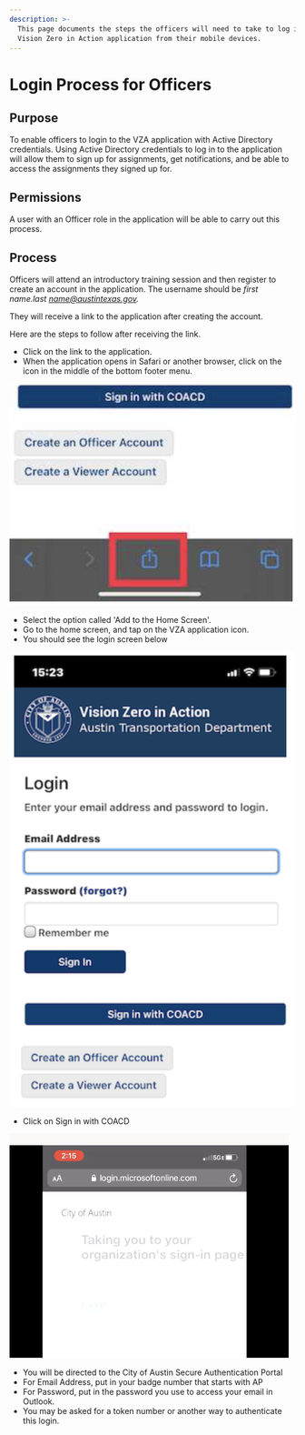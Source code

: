 ```yaml
---
description: >-
  This page documents the steps the officers will need to take to log into the
  Vision Zero in Action application from their mobile devices.
---
```


# Login Process for Officers

## Purpose

To enable officers to login to the VZA application with Active Directory credentials. Using Active Directory credentials to log in to the application will allow them to sign up for assignments, get notifications, and be able to access the assignments they signed up for.

## Permissions

A user with an Officer role in the application will be able to carry out this process.

## Process

Officers will attend an introductory training session and then register to create an account in the application. The username should be _first name.last name@austintexas.gov._ 

They will receive a link to the application after creating the account.

Here are the steps to follow after receiving the link.

* Click on the link to the application.
* When the application opens in Safari or another browser, click on the icon in the middle of the bottom footer menu.

![](../.gitbook/assets/image%20%2824%29.png)

* Select the option called 'Add to the Home Screen'.
* Go to the home screen, and tap on the VZA application icon.
* You should see the login screen below



![](../.gitbook/assets/image%20%2822%29.png)

* Click on Sign in with COACD

![](../.gitbook/assets/image%20%2825%29.png)



* You will be directed to the City of Austin Secure Authentication Portal
* For Email Address, put in your badge number that starts with AP
* For Password, put in the password you use to access your email in Outlook.
* You may be asked for a token number or another way to authenticate this login.

